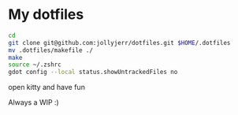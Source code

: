 # My dotfiles

```sh
cd
git clone git@github.com:jollyjerr/dotfiles.git $HOME/.dotfiles
mv .dotfiles/makefile ./
make
source ~/.zshrc
gdot config --local status.showUntrackedFiles no
```
open kitty and have fun

Always a WIP :)
